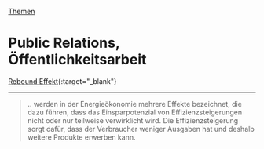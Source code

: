 [Themen](../themen.html)   

# Public Relations, Öffentlichkeitsarbeit

[Rebound Effekt](https://de.wikipedia.org/wiki/Rebound-Effekt_(%C3%96konomie)){:target="_blank"}  

---

> .. werden in der Energieökonomie mehrere Effekte bezeichnet, die dazu führen, dass das Einsparpotenzial von Effizienzsteigerungen nicht oder nur teilweise verwirklicht wird. Die Effizienzsteigerung sorgt dafür, dass der Verbraucher weniger Ausgaben hat und deshalb weitere Produkte erwerben kann.
